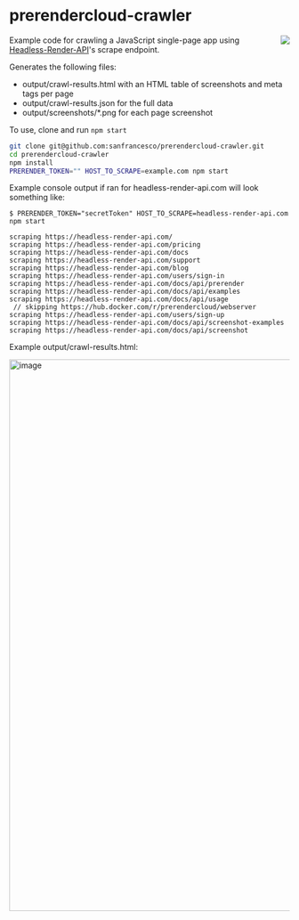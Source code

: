 # prerendercloud-crawler

<img align="right" src="https://cloud.githubusercontent.com/assets/22159102/21554484/9d542f5a-cdc4-11e6-8c4c-7730a9e9e2d1.png">

Example code for crawling a JavaScript single-page app using [Headless-Render-API](https://headless-render-api.com/)'s scrape endpoint.

Generates the following files:

- output/crawl-results.html with an HTML table of screenshots and meta tags per page
- output/crawl-results.json for the full data
- output/screenshots/\*.png for each page screenshot

To use, clone and run `npm start`

```bash
git clone git@github.com:sanfrancesco/prerendercloud-crawler.git
cd prerendercloud-crawler
npm install
PRERENDER_TOKEN="" HOST_TO_SCRAPE=example.com npm start
```

Example console output if ran for headless-render-api.com will look something like:

```
$ PRERENDER_TOKEN="secretToken" HOST_TO_SCRAPE=headless-render-api.com npm start

scraping https://headless-render-api.com/
scraping https://headless-render-api.com/pricing
scraping https://headless-render-api.com/docs
scraping https://headless-render-api.com/support
scraping https://headless-render-api.com/blog
scraping https://headless-render-api.com/users/sign-in
scraping https://headless-render-api.com/docs/api/prerender
scraping https://headless-render-api.com/docs/api/examples
scraping https://headless-render-api.com/docs/api/usage
 // skipping https://hub.docker.com/r/prerendercloud/webserver
scraping https://headless-render-api.com/users/sign-up
scraping https://headless-render-api.com/docs/api/screenshot-examples
scraping https://headless-render-api.com/docs/api/screenshot
```

Example output/crawl-results.html:

<img width="991" alt="image" src="https://github.com/sanfrancesco/prerendercloud-crawler/assets/16573/98f2953b-fce2-491f-ac6b-ad1b4c30f340">
